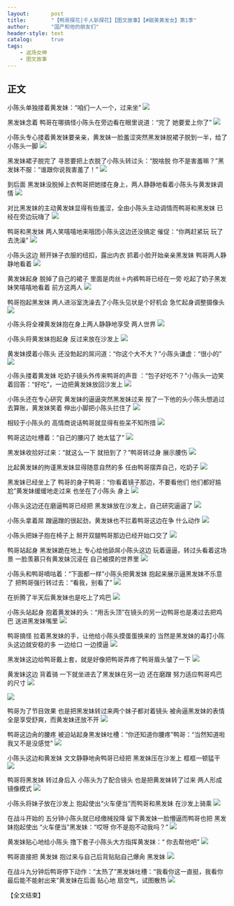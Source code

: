 ```yaml
---
layout:       post
title:        "【鸭哥探花|千人斩探花】【图文故事】【#甜美黄发女】第1季"
author:       "国产和他的朋友们"
header-style: text
catalog:      true
tags:
    - 返场女神
    - 图文故事
---
```


## 正文

小陈头单独搂着黄发妹：“咱们一人一个，过来坐”
![](https://tju.7pzzv.us/tupian/forum/202501/12/224156cmuddpmmcuauhppp.gif)

黑发妹念着 鸭哥在哪搞怪小陈头在旁边看在眼里说道：“完了 她要爱上你了”
![](https://tju.7pzzv.us/tupian/forum/202501/12/224251rdkndqp0zifyn6pd.gif)

小陈头专心搂着黄发妹要亲亲，黄发妹一脸羞涩突然黑发妹脱裙子脱到一半，给了小陈头一脚
![](https://tju.7pzzv.us/tupian/forum/202501/12/224347qs0u7nuien869i3m.gif)

黑发妹裙子脱完了 寻思要把上衣脱了小陈头转过头：“脱啥脱 你不是害羞嘛？”黑发妹不服：“谁跟你说我害羞了！”
![](https://tju.7pzzv.us/tupian/forum/202501/12/224439zzl355lm048o0jml.gif)

到后面 黑发妹没脱掉上衣鸭哥把她搂在身上，两人静静地看着小陈头与黄发妹调情
![](https://tju.7pzzv.us/tupian/forum/202501/12/224546jxbt8z8xzdrxhnph.gif)

对比黑发妹的主动黄发妹显得有些羞涩，全由小陈头主动调情而鸭哥和黑发妹 已经在旁边玩嗨了
![](https://tju.7pzzv.us/tupian/forum/202501/12/224649q1s76nrrksh3666n.gif)

鸭哥和黑发妹 两人笑嘻嘻地来哦团小陈头这边还没搞定 催促：“你两赶紧玩 玩了去洗澡”
![](https://tju.7pzzv.us/tupian/forum/202501/12/224755lk8bwlhew8milqbd.gif)

小陈头这边 掰开妹子衣服的纽扣，露出内衣 抓着小脸开始亲亲黑发妹 鸭哥两人静静地看着
![](https://tju.7pzzv.us/tupian/forum/202501/12/224901qm1rrmw8g0r2zr8l.gif)

黄发妹起身 脱掉了自己的裙子 里面是肉丝＋内裤鸭哥已经在一旁 吃起了奶子黑发妹笑嘻嘻地看着 前方这两人
![](https://tju.7pzzv.us/tupian/forum/202501/12/225020xvrcunm4nc1zcyyi.gif)

鸭哥抱起黑发妹 两人进浴室洗澡去了小陈头见状是个好机会 急忙起身调整摄像头
![](https://tju.7pzzv.us/tupian/forum/202501/12/225107do1qw4sq6hhmoq6h.gif)

小陈头将全裸黄发妹抱在身上两人静静地享受 两人世界
![](https://tju.7pzzv.us/tupian/forum/202501/12/225211rftfq2kryzooqzit.gif)

小陈头将黄发妹抱起身 反过来放在沙发上
![](https://tju.7pzzv.us/tupian/forum/202501/12/225311u11ae0g33eqcqc8v.gif)

黄发妹摸着小陈头 还没勃起的屌问道：“你这个大不大？”小陈头谦虚：“很小的”
![](https://tju.7pzzv.us/tupian/forum/202501/12/225438j35mituweq3iuqi8.gif)

小陈头搂着黄发妹 吃奶子镜头外传来鸭哥的声音 ：“包子好吃不？”小陈头一边笑着回答：“好吃”，一边把黄发妹放回沙发上
![](https://tju.7pzzv.us/tupian/forum/202501/12/225528gz2r5jrd25rb5vrm.gif)

小陈头还在专心研究 黄发妹的逼逼突然黑发妹过来 按了一下他的头小陈头想追过去算账，黄发妹笑着 伸出小脚把小陈头拦住了
![](https://tju.7pzzv.us/tupian/forum/202501/12/225614qq8pyq7k9qcpc8qc.gif)

相较于小陈头的 高情商说话鸭哥就显得有些呆不知所措
![](https://tju.7pzzv.us/tupian/forum/202501/12/225713l78hxbb6shzuhby8.gif)

鸭哥这边吐槽着：“自己的腰闪了 她太猛了”
![](https://tju.7pzzv.us/tupian/forum/202501/12/225843v6rkboby6n36fp3q.gif)

黑发妹收拾好过来：“就这么一下 就扭到了？”鸭哥转过身 展示腰伤
![](https://tju.7pzzv.us/tupian/forum/202501/12/230001u38inonqoq22q88o.gif)

比起黄发妹的拘谨黑发妹显得随意自然的多 任由鸭哥摆弄自己，吃奶子
![](https://tju.7pzzv.us/tupian/forum/202501/12/230110atatnpxqnntllg5r.gif)

黑发妹已经坐上了 鸭哥的身子鸭哥：“你看着镜子那边，不要看他们 他们都好尴尬”黄发妹缓缓地走过来 也坐在了小陈头 身上
![](https://tju.7pzzv.us/tupian/forum/202501/12/230223skirzxoqi6zk6rrw.gif)

小陈头这边还在磨逼鸭哥已经把 黑发妹放在沙发上，自己研究逼逼了
![](https://tju.7pzzv.us/tupian/forum/202501/12/230349g1jm0771k1u65im7.gif)

小陈头拿着屌 蹭逼蹭的很起劲，黄发妹也不拦着鸭哥这边在争 什么动作
![](https://tju.7pzzv.us/tupian/forum/202501/12/230448v7344bv6jyz4y0z9.gif)

小陈头把妹子抱在椅子上 掰开双腿鸭哥那边已经开始口交了
![](https://tju.7pzzv.us/tupian/forum/202501/12/230555oec4hmfdppmfddd3.gif)

鸭哥站起身 黑发妹跪在地上 专心给他舔屌小陈头这边 玩着逼逼，转过头看着这场景 一脸羡慕只有黄发妹沉浸在 自己被摸的世界里
![](https://tju.7pzzv.us/tupian/forum/202501/12/230700e444azcknde9o9ao.gif)

小陈头和鸭哥嘀咕着：“下面都一样”小陈头把黄发妹 抱起来展示逼黑发妹不乐意了 把鸭哥强行转过去：“看我，别看了”
![](https://tju.7pzzv.us/tupian/forum/202501/12/230819qouk284ddz688odj.gif)

在折腾了半天后黄发妹也是吃上了鸡巴 
![](https://tju.7pzzv.us/tupian/forum/202501/12/230923wrwdl1mdd3ddllhv.gif)

小陈头站起身 抱着黄发妹的头：“用舌头顶”在镜头的另一边鸭哥也是凑过去把鸡巴 送进黑发妹嘴里
![](https://tju.7pzzv.us/tupian/forum/202501/12/231027f14y6laopd91cs4b.gif)

鸭哥搞怪 拉着黑发妹的手，让他给小陈头摸蛋蛋换来的 当然是黑发妹的毒打小陈头这边就安稳的多 一边给口 一边摸逼
![](https://tju.7pzzv.us/tupian/forum/202501/12/231146lzbbxxbsu82ybzsv.gif)

黑发妹这边给鸭哥戴上套，就是好像把鸭哥弄疼了鸭哥眉头皱了一下
![](https://tju.7pzzv.us/tupian/forum/202501/12/231303crr0g4iixbbb992x.gif)

黄发妹这边 背着骑 一下就坐进去了黑发妹在另一边 还在磨蹭 努力适应鸭哥鸡巴的尺寸
![](https://tju.7pzzv.us/tupian/forum/202501/12/231416u3ts7yibotf4ut14.gif)

![](https://tju.7pzzv.us/tupian/forum/202501/12/231539qw1ll8w7izn3m835.gif)

鸭哥为了节目效果 也是把黑发妹转过来两个妹子都对着镜头 被肏逼黑发妹的表情 全是享受舒爽，而黄发妹还放不开
![](https://tju.7pzzv.us/tupian/forum/202501/12/231644gs8xe3pbcw8xv8fx.gif)

鸭哥这边肏的腰疼 被迫站起身黑发妹吐槽：“你还知道你腰疼”鸭哥：“当然知道啦 我又不是没感觉”
![](https://tju.7pzzv.us/tupian/forum/202501/12/231745h77au7s5svblt7t7.gif)

小陈头这边和黄发妹 文文静静地肏鸭哥已经把 黑发妹压在沙发上 框框一顿猛干
![](https://tju.7pzzv.us/tupian/forum/202501/12/231843ivraforfvjrbvjwa.gif)

鸭哥将黑发妹 转过身后入 小陈头为了配合镜头 也是把黄发妹转了过来 两人形成 镜像模式
![](https://tju.7pzzv.us/tupian/forum/202501/12/232001jg0k0c0nshbsee1z.gif)

小陈头将妹子放在沙发上 抱起使出“火车便当”而鸭哥和黑发妹 在沙发上骑乘
![](https://tju.7pzzv.us/tupian/forum/202501/12/232755whptlulxcyy3t9hu.gif)

在战斗开始的 五分钟小陈头就已经缴械投降 留下黄发妹一脸懵逼而鸭哥也把 黑发妹抱起使出 “火车便当”黑发妹：“哎呀 你不是抱不动我吗？”
![](https://tju.7pzzv.us/tupian/forum/202501/12/232210s0mtrrtm24ijk076.gif)

黄发妹贴心地给小陈头 撸下套子小陈头大方指挥黄发妹：“ 你去帮他吧”
![](https://tju.7pzzv.us/tupian/forum/202501/12/232323uhlljxe52mq56ezk.gif)

鸭哥直接把 黄发妹 抱过来与自己后背贴贴自己爆肏 黑发妹
![](https://tju.7pzzv.us/tupian/forum/202501/12/232539rod3fb33radlktqn.gif)

在战斗九分钟后鸭哥停下动作：“太热了”黑发妹吐槽：“我看你这一直挺，我看你最后能不能射出来”黄发妹在后面 贴心地 扇空气，试图散热
![](https://tju.7pzzv.us/tupian/forum/202501/12/232648nnplyczu4p8tlwgt.gif)

【全文结束】